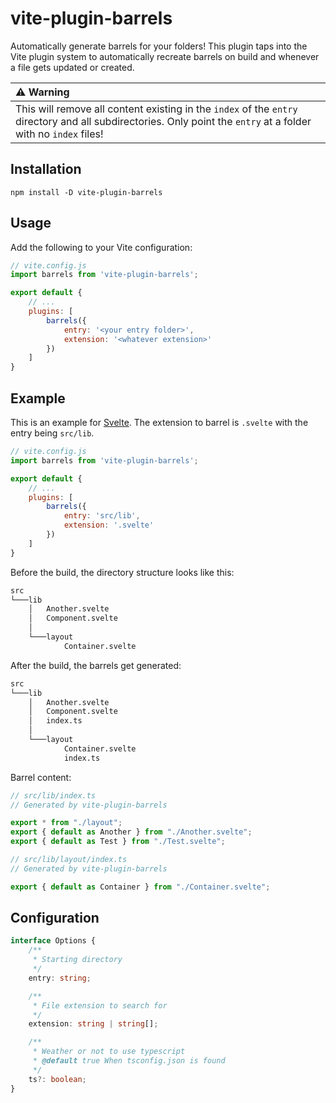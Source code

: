 # vite-plugin-barrels

Automatically generate barrels for your folders! This plugin taps into the Vite plugin system to automatically recreate barrels on build and whenever a file gets updated or created.

|:warning: Warning|
|:----------------|
|This will remove all content existing in the `index` of the `entry` directory and all subdirectories. Only point the `entry` at a folder with no `index` files!|

## Installation

```console
npm install -D vite-plugin-barrels
```

## Usage

Add the following to your Vite configuration:

```js
// vite.config.js
import barrels from 'vite-plugin-barrels';

export default {
    // ...
    plugins: [
        barrels({
            entry: '<your entry folder>',
            extension: '<whatever extension>'
        })
    ]
}
```

## Example

This is an example for [Svelte](https://svelte.dev). The extension to barrel is `.svelte` with the entry being `src/lib`.

```js
// vite.config.js
import barrels from 'vite-plugin-barrels';

export default {
    // ...
    plugins: [
        barrels({
            entry: 'src/lib',
            extension: '.svelte'
        })
    ]
}
```

Before the build, the directory structure looks like this:

```bash
src
└───lib
    │   Another.svelte
    │   Component.svelte
    │
    └───layout
            Container.svelte
```

After the build, the barrels get generated:

```bash
src
└───lib
    │   Another.svelte
    │   Component.svelte
    │   index.ts
    │
    └───layout
            Container.svelte
            index.ts
```

Barrel content:

```ts
// src/lib/index.ts
// Generated by vite-plugin-barrels

export * from "./layout";
export { default as Another } from "./Another.svelte";
export { default as Test } from "./Test.svelte";

```

```ts
// src/lib/layout/index.ts
// Generated by vite-plugin-barrels

export { default as Container } from "./Container.svelte";

```

## Configuration

```ts
interface Options {
    /**
     * Starting directory
     */
    entry: string;

    /**
     * File extension to search for
     */
    extension: string | string[];

    /**
     * Weather or not to use typescript
     * @default true When tsconfig.json is found
     */
    ts?: boolean;
}
```